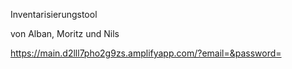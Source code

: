 Inventarisierungstool

von Alban, Moritz und Nils

https://main.d2lll7pho2g9zs.amplifyapp.com/?email=&password=